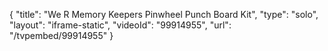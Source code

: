 {
    "title": "We R Memory Keepers Pinwheel Punch Board Kit",
    "type": "solo",
    "layout": "iframe-static",
    "videoId": "99914955",
    "url": "\/tvpembed\/99914955"
}
